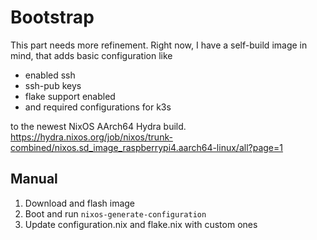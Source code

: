 # Bootstrap

This part needs more refinement. Right now, I have a self-build image in mind, that adds basic configuration like 

- enabled ssh
- ssh-pub keys
- flake support enabled
- and required configurations for k3s

to the newest NixOS AArch64 Hydra build. https://hydra.nixos.org/job/nixos/trunk-combined/nixos.sd_image_raspberrypi4.aarch64-linux/all?page=1

## Manual

1. Download and flash image
2. Boot and run `nixos-generate-configuration`
3. Update configuration.nix and flake.nix with custom ones
